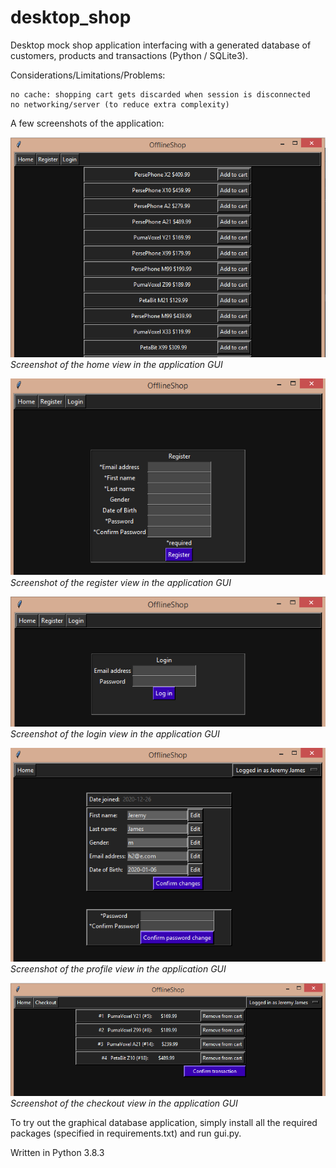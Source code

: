 # desktop_shop
Desktop mock shop application interfacing with a generated database of customers, products and transactions (Python / SQLite3).

Considerations/Limitations/Problems:

	no cache: shopping cart gets discarded when session is disconnected
	no networking/server (to reduce extra complexity)

A few screenshots of the application:

![Screenshot of the application GUI](desktop_shop/gui/media/screenshot_new1.png?raw=true "Screenshot of the application GUI")
*Screenshot of the home view in the application GUI*

![Screenshot of the application GUI](desktop_shop/gui/media/screenshot_new2.png?raw=true "Screenshot of the application GUI")
*Screenshot of the register view in the application GUI*

![Screenshot of the application GUI](desktop_shop/gui/media/screenshot_new3.png?raw=true "Screenshot of the application GUI")
*Screenshot of the login view in the application GUI*

![Screenshot of the application GUI](desktop_shop/gui/media/screenshot_new4.png?raw=true "Screenshot of the application GUI")
*Screenshot of the profile view in the application GUI*

![Screenshot of the application GUI](desktop_shop/gui/media/screenshot_new5.png?raw=true "Screenshot of the application GUI")
*Screenshot of the checkout view in the application GUI*

To try out the graphical database application, simply install all the required packages (specified in requirements.txt) and run gui.py.

Written in Python 3.8.3
